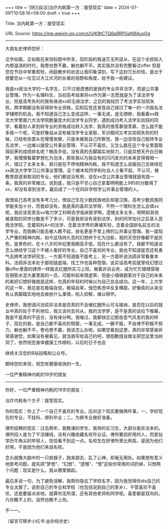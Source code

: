 +++
title = '[转][自洽]治疗内耗第一方：接受现实'
date = 2024-07-09T10:58:16+08:00
draft = true
+++

Title: 治内耗第一方：接受现实

URL Source: https://mp.weixin.qq.com/s/UiK9tCTQ6a9RPGaN94uoGg


-----------------

大朋友史律师您好：

见字如面，正如我在来信标题中所言，现阶段的我迷茫无所适从，在这个全民陷入内卷漩涡的时代，我卷也卷不赢，躺也躺不平。其实我并没有完整看过offer 但是您在节目中举重若轻，闲庭散步的状态让我印象深刻，写下这封冗长的信，是出于想要您从一位见过大江大河的长者的视野和角度，给予我一些建议。

我是xx政法大学的一名学生，只不过很遗憾的是我的专业并非法学，而是公共事业管理。作为一名理科生，当初高考结束将xx作为第一志愿就是为了读法学专业，但是高考失利的我有缘进xx却无缘法学，之后的我经历了考法学实验班失败，两学期都没有获得转专业资格，后知后觉还发现自己错过了唯一的一次报名法学辅修的机会。我不知道自己怎么变成这样，一事无成，虚无缥缈，我看着xx政法大学里面六大法学院数量庞大的法学专业同学，遇到成功考入法学实验班的同学，看着别人拿到转专业的资格成功转入法学，我真的很羡慕很羡慕，怎么就不能多我一个呢，可是好像自从没有被法学专业录取，军训期间又考实验班失败的时候，已经有些苗头在慢慢发酵，只是未被我自己所察觉，我一边坚信自己能转专业去法学，一边难以接受公共事业管理，不认可不喜欢，又怎么能在这个专业里面取得前茅的成绩排名呢？眼高手低，没有真的去脚踏实地努力，只是异想天开白日做梦，我慢慢看着梦想化为泡沫，那些我以为我会有的闪闪发光的未来变得昏暗一片，错过了太多太多，我只是在不停地精神内耗，我不知道怎么说服自己去继续在xx政法大学学习公共事业管理，这个被本校同学和社会人士看不起，不认可，被教育部逐渐取消的专业，他们都说没有用，说在xx念公共事业管理就是死路一条，我真的非常难过。说到底，我只是不甘心自己拿着明明能上985的分数填了xx，却没有录到法学，最后成了一个在四非学校学公共事业管理的人。

我恨自己高考没有多考几分，恨自己生在少数民族地区却是汉族，高考少数民族同学能多加十分，而我却没有。我是真的喜欢法学呀，不然一个理科生怎么会填xx呢，我应该乖乖去xx电力学工科啊去学临床医学啊，遗憾太多太多，明明和其他被录取的同学分数差不了多少，可是我却没有录到法学，别的同学加分之后录入民商法学院，念着软科A+的法学，念着法学界的黄埔军校，念着全国排名前五的法学专业，而我确只能去被人瞧不起，排名更是不曾上榜的公共事业管理。我一度陷入严重的精神内耗，如今这场持久息的幻想终于化为泡影，我的天空好像都不是灰色，是黑色的，在十八岁的年纪里我眼高手低，现在什么都没有了，我都不知道该怎么继续学习这个不被人看好的专业，自己不喜欢的专业，我也不知道是否还有勇气去跨考法学研究生，一方面不知道能不能考上，另一方面听说法硕非常看重本科，法硕非法本处于鄙视链底端，找工作也各种受限。说实话高考前就曾经幻想过像offer里面的律师一样能去红圈所实习上班，做着非诉业务，成为忙忙碌碌穿梭在钢筋水泥大厦里面的一员，可能听起来很虚荣，但是小镇做题家对于自己的未来的美好幻想好像就是这样，也真的年轻的时候以为自己总会成功。这一年，上大学的这一年，我总是在极端自信，极端自卑，惶恐焦虑中反复横跳，好像真的从来没有认真脚踏实地地去做些什么事情，陷入抑郁，难以释怀。

史律师，我想请问法硕非法本是否真的不会被红圈所认可与接纳，是否在以后的就业中真的处于不利地位，我又该何去何从，我的法学梦，是不是真的该拉下帷幕，我是不是真的不适合，没有缘分啊。很难过，我都快忘记那些意气风发的我的样子，现在的我，是自己都不喜欢的颓靡，一事无成，一蹶不振，不自律不积极不努力，躺也躺不平，卷也卷不赢，我该怎么办呢。如果您看到这里，真的非常感谢非常感谢您，如果没有被看见，就当我写给自己的吧，很抱歉擅自做主把您这里当树洞了，依然祝您身体健康工作顺利，以后的日子也会

继续关注您的B站投稿和公众号。

期待您的来信，祝您有健康愉快的一生。

一位严重精神内耗的19岁的朋友

* * *

你好，一位严重精神内耗的19岁的朋友：

治疗内耗有个方子：接受现实。

你的现实：你上了一个自己不喜欢的专业。应对这个现实要做两件事，一，学好现在的专业，不挂科，顺利毕业；二，为换专业做好准备。

律所招聘的现实：过去两年，我教课的学生，我带的实习生，大部分是非法本的。律所招人是为了干活赚钱，没有兴趣收藏名校毕业证。律所要招好用的人，而爱钻学历牛角尖的年轻人，恰恰看不到这一点。名校生在好律所里比例高，是因为他们好用，不是因为他们来自名校。

念头就像大脑中的一只疯猴子，跳来跳去，乱了心神，却毫无用处。如果想有意义地思考问题，就先把“梦想”、“幻想”、“遗憾”、“恨”这些你常用的词扔掉，只想两个问题：现实是什么，我从哪里做起。

最后多说一句，为了避免误解，我帮你隐去了学校名字，因为我觉得你dis自己的专业太狠了。说到自己的专业和学校（也包括说到自己的家乡），不管喜欢不喜欢，还是要留点余地，就算你无所谓，还有其他老师和同学呢。喜爱都是双向的，凡你瞧不上的，自然也瞧不上你。

不一一。

（留言可移步小红书 @亦经亦史）
